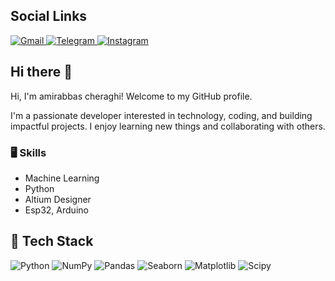 ## Social Links

<p>
	<a href="mailto:amirabbasc316@gmail.com" target="_blank">
		<img src="https://img.shields.io/badge/Gmail-D14836?style=for-the-badge&logo=gmail&logoColor=white" alt="Gmail"/>
	</a>
	<a href="https://t.me/amira820" target="_blank">
		<img src="https://img.shields.io/badge/Telegram-2CA5E0?style=for-the-badge&logo=telegram&logoColor=white" alt="Telegram"/>
	</a>
	<a href="https://instagram.com/python_fars" target="_blank">
		<img src="https://img.shields.io/badge/Instagram-E4405F?style=for-the-badge&logo=instagram&logoColor=white" alt="Instagram"/>
	</a>
</p>

## Hi there 👋
Hi, I'm amirabbas cheraghi! Welcome to my GitHub profile.

I'm a passionate developer interested in technology, coding, and building impactful projects. I enjoy learning new things and collaborating with others.

### 🖥 Skills
- Machine Learning
- Python
- Altium Designer
- Esp32, Arduino 


## 🚀 Tech Stack

<p>
	<img src="https://img.shields.io/badge/Python-3776AB?style=plastic&logo=python&logoColor=white" alt="Python"/>
	<img src="https://img.shields.io/badge/Numpy-013243?style=plastic&logo=numpy&logoColor=white" alt="NumPy"/>
	<img src="https://img.shields.io/badge/Pandas-150458?style=plastic&logo=pandas&logoColor=white" alt="Pandas"/>
				<img src="https://img.shields.io/badge/Seaborn-4C8CB5?style=plastic&logo=seaborn&logoColor=white" alt="Seaborn"/>
					<img src="https://img.shields.io/badge/Matplotlib-FC4F30?style=plastic&logo=matplotlib&logoColor=white" alt="Matplotlib"/>
					<img src="https://img.shields.io/badge/Scipy-8CAAE6?style=plastic&logo=scipy&logoColor=white" alt="Scipy"/>
</p>



